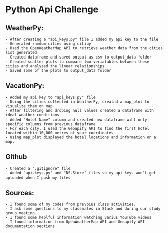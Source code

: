 # Python Api Challenge

## WeatherPy:
    - After creating a "api_keys.py" file I added my api key to the file 
    - Generated ramdom cities using citipy
    - Used the OpenWeatherMap API to retrieve weather data from the cities list generated
    - Created dataframe and saved output as csv to output_data folder
    - Created scatter plots to compare two verialables bwtween these cities and analyzed the linear relationships
    - Saved some of the plots to output_data folder

## VacationPy:
    - Added my api key to "api_keys.py" file
    - Using the cities collected in WeatherPy, creatad a map_plot to visualize them on map
    - After filtering and droping null values created a dataframe with ideal weather conditions
    - Added "Hotel Name" column and created new dataframe wiht only specific columns from previous dataframe
    - For each city, I used the Geoapify API to find the first hotel located within 10,000 metres of your coordinates
    - Using map_plot displayed the hotel locations and information on a map.

## Github
    - Created a ".gitignore" file
    - Added "api.keys.py" and "DS.Store" files so my api keys won't get uploaded when I push my files

## Sources:
    - I found some of my codes from prevoius class activities.
    - I ask some questions to my classmates in Slack and during our study group meeting.
    - I found some heplful information watching varius YouTube videos
    - I found information from OpenWeatherMap API and Geoapify API documentation sections 